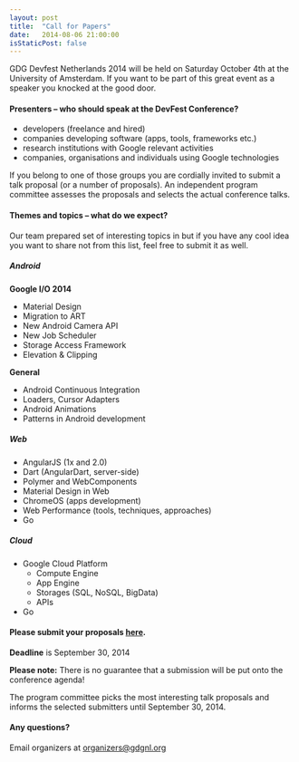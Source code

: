 ```yaml
---
layout: post
title:  "Call for Papers"
date:   2014-08-06 21:00:00
isStaticPost: false
---
```

GDG Devfest Netherlands 2014 will be held on Saturday October 4th at the University of Amsterdam. If you want to be part of this great event as a speaker you knocked at the good door.

#### Presenters – who should speak at the DevFest Conference?

* developers (freelance and hired)
* companies developing software (apps, tools, frameworks etc.)
* research institutions with Google relevant activities
* companies, organisations and individuals using Google technologies

If you belong to one of those groups you are cordially invited to submit a talk proposal (or a number of proposals). An independent program committee assesses the proposals and selects the actual conference talks.<br/>

#### Themes and topics – what do we expect?
Our team prepared set of interesting topics in but if you have any cool idea you want to share not from this list, feel free to submit it as well.

##### Android

__Google I/O 2014__

* Material Design
* Migration to ART
* New Android Camera API
* New Job Scheduler
* Storage Access Framework
* Elevation & Clipping

__General__

* Android Continuous Integration
* Loaders, Cursor Adapters
* Android Animations
* Patterns in Android development

##### Web

* AngularJS (1x and 2.0)
* Dart (AngularDart, server-side)
* Polymer and WebComponents
* Material Design in Web
* ChromeOS (apps development)
* Web Performance (tools, techniques, approaches)
* Go


##### Cloud

* Google Cloud Platform
  * Compute Engine
  * App Engine
  * Storages (SQL, NoSQL, BigData)
  * APIs
* Go


#### Please submit your proposals [here](http://j.mp/1odkbc8).
__Deadline__ is September 30, 2014

__Please note:__ There is no guarantee that a submission will be put onto the conference agenda!<br/>

The program committee picks the most interesting talk proposals and informs the selected submitters until September 30, 2014.<br/>

#### Any questions? 
Email organizers at [organizers@gdgnl.org](mailto:organizers@gdgnl.org)